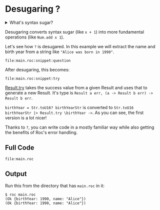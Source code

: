 # Desugaring ?

<details>
  <summary>What's syntax sugar?</summary>
  
  Syntax within a programming language that is designed to make things easier 
  to read or express. It allows developers to write code in a more concise, readable, or
  convenient way without adding new functionality to the language itself.
</details>

Desugaring converts syntax sugar (like `x + 1`) into more fundamental operations (like `Num.add x 1`).

Let's see how `?` is desugared. In this example we will extract the name and birth year from a
string like `"Alice was born in 1990"`.
```roc
file:main.roc:snippet:question
```

After desugaring, this becomes:
```roc
file:main.roc:snippet:try
```

[Result.try](https://www.roc-lang.org/builtins/Result#try) takes the success
value from a given Result and uses that to generate a new Result.
It's type is `Result a err, (a -> Result b err) -> Result b err`.

`birthYear = Str.toU16? birthYearStr` is converted to `Str.toU16 birthYearStr |> Result.try \birthYear ->`.
As you can see, the first version is a lot nicer!

Thanks to `?`, you can write code in a mostly familiar way while also getting the benefits of Roc's
error handling.

## Full Code
```roc
file:main.roc
```

## Output

Run this from the directory that has `main.roc` in it:

```
$ roc main.roc
(Ok {birthYear: 1990, name: "Alice"})
(Ok {birthYear: 1990, name: "Alice"})
```
